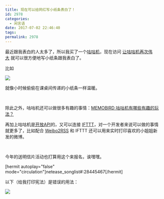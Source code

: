 ```yaml
---
title: 现在可以给网红写小纸条表白了！
id: 2978
categories:
  - 闲言语
date: 2017-07-02 22:46:40
tags:
permalink: 2978
---
```


最近跟我表白的人太多了，所以我买了一个[咕咕机](http://www.memobird.cn)，现在访问 [让咕咕机再次伟大](/make-gugu-great-again) 就可以很方便地写小纸条跟我表白了。<!--more-->

比如

![](https://diygod.me/images/gugu1.jpg)

就像小时候偷偷在课桌间传递的小纸条一样温暖。

&nbsp;

除此之外，咕咕机还可以做很多有趣的事情：[MEMOBIRD 咕咕机有哪些有趣的玩法？](https://www.zhihu.com/question/39529878)

再加上咕咕机是[开放API](http://open.memobird.cn/)的，又可以连接 [IFTTT](https://ifttt.com/)，对一个开发者来说可以做的事情就更多了，比如配合 [Weibo2RSS](https://github.com/DIYgod/Weibo2RSS) 和 IFTTT 还可以用来实时打印喜欢的小姐姐新发的微博。

&nbsp;

今年的送明信片活动也打算用这个来报名，诶嘿嘿。

[hermit autoplay="false" mode="circulation"]netease_songlist#:28445467[/hermit]

以下（给我打印宪法）是错误的用法：

![](https://diygod.me/images/gugu2.jpg)